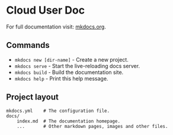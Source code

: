 # Cloud User Doc                                 

For full documentation visit: [mkdocs.org](http://mkdocs.org).                                            

## Commands                                         

* `mkdocs new [dir-name]` - Create a new project.   
* `mkdocs serve` - Start the live-reloading docs server.                                                 
* `mkdocs build` - Build the documentation site.    
* `mkdocs help` - Print this help message.          

## Project layout                                   


    mkdocs.yml    # The configuration file.         
    docs/                                           
        index.md  # The documentation homepage.     
        ...       # Other markdown pages, images and other files. 

